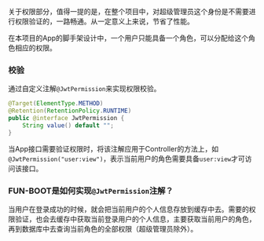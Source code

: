 关于权限部分，值得一提的是，在整个项目中，对超级管理员这个身份是不需要进行权限验证的，一路畅通。从一定意义上来说，节省了性能。

在本项目的App的脚手架设计中，一个用户只能具备一个角色，可以分配给这个角色相应的权限。

### 校验

通过自定义注解`@JwtPermission`来实现权限校验。

```java
@Target(ElementType.METHOD)
@Retention(RetentionPolicy.RUNTIME)
public @interface JwtPermission {
    String value() default "";
}
```

当App接口需要验证权限时，将该注解应用于Controller的方法上，如`@JwtPermission("user:view")`，表示当前用户的角色需要具备`user:view`才可访问该接口。

### FUN-BOOT是如何实现`@JwtPermission`注解？

当用户在登录成功的时候，就会把当前用户的个人信息存放到缓存中去。需要的权限验证，也会去缓存中获取当前登录用户的个人信息，主要获取当前用户的角色，再到数据库中去查询当前角色的全部权限（超级管理员除外）。
